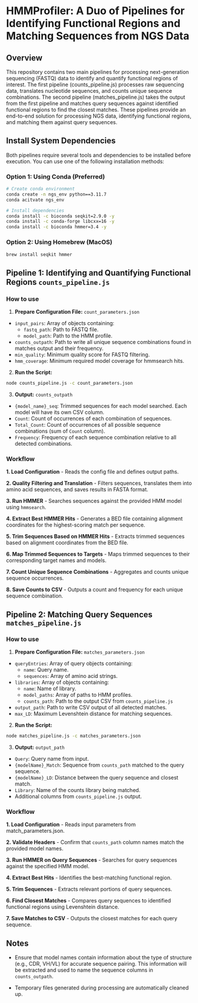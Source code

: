 # HMMProfiler: A Duo of Pipelines for Identifying Functional Regions and Matching Sequences from NGS Data

## Overview
This repository contains two main pipelines for processing next-generation sequencing (FASTQ) data to identify and quantify functional regions of interest. The first pipeline (counts_pipeline.js) processes raw sequencing data, translates nucleotide sequences, and counts unique sequence combinations. The second pipeline (matches_pipeline.js) takes the output from the first pipeline and matches query sequences against identified functional regions to find the closest matches. These pipelines provide an end-to-end solution for processing NGS data, identifying functional regions, and matching them against query sequences.

## Install System Dependencies
Both pipelines require several tools and dependencies to be installed before execution. You can use one of the following installation methods: 

### Option 1: Using Conda (Preferred)
```bash
# Create conda environment
conda create -n ngs_env python==3.11.7
conda acitvate ngs_env

# Install dependencies 
conda install -c bioconda seqkit=2.9.0 -y
conda install -c conda-forge libcxx=16 -y
conda install -c bioconda hmmer=3.4 -y
```

### Option 2: Using Homebrew (MacOS)
```bash
brew install seqkit hmmer
```

## Pipeline 1: Identifying and Quantifying Functional Regions `counts_pipeline.js`

### How to use 

1. **Prepare Configuration File:** `count_parameters.json`
  - `input_pairs`: Array of objects containing: 
    - `fastq_path`: Path to FASTQ file.
    - `model_path`: Path to the HMM profile.
  - `counts_outpath`: Path to write all unique sequence combinations found in matches output and their frequency.
  - `min_quality`: Minimum quality score for FASTQ filtering.
  - `hmm_coverage`: Minimum required model coverage for hmmsearch hits.

2. **Run the Script:**
```bash
node counts_pipeline.js -c count_parameters.json
```

3. **Output:** `counts_outpath`
  - `{model_name}_seq`: Trimmed sequences for each model searched. Each model will have its own CSV column. 
  - `Count`: Count of occurrences of each combination of sequences. 
  - `Total_Count`: Count of occurrences of all possible sequence combinations (sum of `Count` column). 
  - `Frequency`: Frequency of each sequence combination relative to all detected combinations.

### Workflow

**1. Load Configuration** - Reads the config file and defines output paths.

**2. Quality Filtering and Translation** - Filters sequences, translates them into amino acid sequences, and saves results in FASTA format.

**3. Run HMMER** - Searches sequences against the provided HMM model using `hmmsearch`.

**4. Extract Best HMMER Hits** - Generates a BED file containing alignment coordinates for the highest-scoring match per sequence. 

**5. Trim Sequences Based on HMMER Hits** - Extracts trimmed sequences based on alignment coordinates from the BED file.

**6. Map Trimmed Sequences to Targets** - Maps trimmed sequences to their corresponding target names and models.

**7. Count Unique Sequence Combinations** - Aggregates and counts unique sequence occurrences.

**8. Save Counts to CSV** - Outputs a count and frequency for each unique sequence combination.

## Pipeline 2: Matching Query Sequences `matches_pipeline.js`

### How to use

1. **Prepare Configuration File:** `matches_parameters.json`
  - `queryEntries`: Array of query objects containing:
    - `name`: Query name.
    - `sequences`: Array of amino acid strings. 
  - `libraries`: Array of objects containing: 
    - `name`: Name of library.
    - `model_paths`: Array of paths to HMM profiles.
    - `counts_path`: Path to the output CSV from `counts_pipeline.js`
  - `output_path`: Path to write CSV output of all detected matches. 
  - `max_LD`: Maximum Levenshtein distance for matching sequences. 

2. **Run the Script:**
```bash
node matches_pipeline.js -c matches_parameters.json
```

3. **Output:** `output_path`
  - `Query`: Query name from input. 
  - `{modelName}_Match`: Sequence from `counts_path` matched to the query sequence.
  - `{modelName}_LD`: Distance between the query sequence and closest match.
  - `Library`: Name of the counts library being matched. 
  - Additional columns from `counts_pipeline.js` output. 

### Workflow

**1. Load Configuration** - Reads input parameters from match_parameters.json.

**2. Validate Headers** - Confirm that `counts_path` column names match the provided model names.

**3. Run HMMER on Query Sequences** - Searches for query sequences against the specified HMM model.

**4. Extract Best Hits** - Identifies the best-matching functional region.

**5. Trim Sequences** - Extracts relevant portions of query sequences.

**6. Find Closest Matches** - Compares query sequences to identified functional regions using Levenshtein distance.

**7. Save Matches to CSV** - Outputs the closest matches for each query sequence.

## Notes
- Ensure that model names contain information about the type of structure (e.g., CDR, VH/VL) for accurate sequence pairing. This information will be extracted and used to name the sequence columns in `counts_outpath`. 

- Temporary files generated during processing are automatically cleaned up.